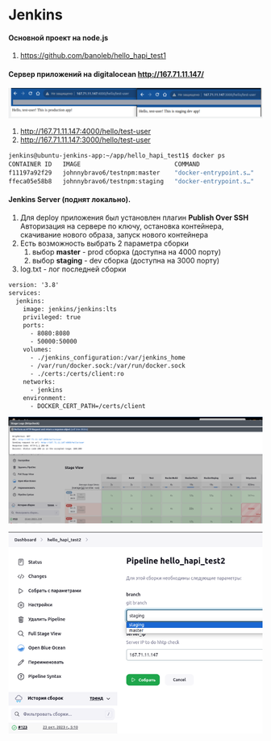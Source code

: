 # Jenkins

#### Основной проект на node.js
1) https://github.com/banoleb/hello_hapi_test1


#### Сервер приложений на digitalocean http://167.71.11.147/ 
![This is a alt text.](./screen_jenkins05.png "This is a sample image.")
1) http://167.71.11.147:4000/hello/test-user
1) http://167.71.11.147:3000/hello/test-user


```bash
jenkins@ubuntu-jenkins-app:~/app/hello_hapi_test1$ docker ps
CONTAINER ID   IMAGE                          COMMAND                  CREATED          STATUS          PORTS                                       NAMES
f11197a92f29   johnnybravo6/testnpm:master    "docker-entrypoint.s…"   10 minutes ago   Up 10 minutes   0.0.0.0:4000->3000/tcp, :::4000->3000/tcp   master_web-prod_1
ffeca05e58b8   johnnybravo6/testnpm:staging   "docker-entrypoint.s…"   10 hours ago     Up 10 hours     0.0.0.0:3000->3000/tcp, :::3000->3000/tcp   hello_hapi_test1_web-staging_1

```

#### Jenkins Server (поднят локально).

1) Для deploy приложения был установлен плагин **Publish Over SSH**
Авторизация на сервере по ключу, остановка контейнера, скачивание нового образа, запуск нового контейнера
1) Есть возможность выбрать 2 параметра сборки
    1) выбор **master** - prod сборка (доступна на 4000 порту)
    1) выбор **staging** - dev сборка (доступна на 3000 порту)
1) log.txt - лог последней сборки

```
version: '3.8'
services:
  jenkins:
    image: jenkins/jenkins:lts
    privileged: true
    ports:
      - 8080:8080
      - 50000:50000
    volumes:
      - ./jenkins_configuration:/var/jenkins_home
      - /var/run/docker.sock:/var/run/docker.sock
      - ./certs:/certs/client:ro
    networks:
      - jenkins
    environment:
      - DOCKER_CERT_PATH=/certs/client
```

![This is a alt text.](./screen_jenkins01.png "This is a sample image.")

![This is a alt text.](./screen_jenkins02.png "This is a sample image.")

